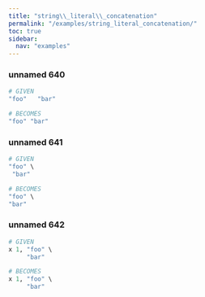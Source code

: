 ```yaml
---
title: "string\\_literal\\_concatenation"
permalink: "/examples/string_literal_concatenation/"
toc: true
sidebar:
  nav: "examples"
---
```


### unnamed 640
```ruby
# GIVEN
"foo"   "bar"
```
```ruby
# BECOMES
"foo" "bar"
```
### unnamed 641
```ruby
# GIVEN
"foo" \
 "bar"
```
```ruby
# BECOMES
"foo" \
"bar"
```
### unnamed 642
```ruby
# GIVEN
x 1, "foo" \
     "bar"
```
```ruby
# BECOMES
x 1, "foo" \
     "bar"
```
